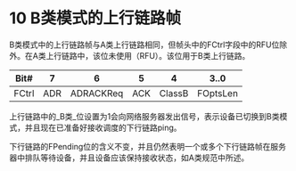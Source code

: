 # 10 B类模式的上行链路帧

B类模式中的上行链路帧与A类上行链路相同，但帧头中的FCtrl字段中的RFU位除外。在A类上行链路中，该位未使用（RFU）。该位用于B类上行链路。

| Bit\# | 7 | 6 | 5 | 4 | 3..0 |
| :---: | :---: | :---: | :---: | :---: | :---: |
| FCtrl | ADR | ADRACKReq | ACK | ClassB | FOptsLen |

上行链路中的_B类_位设置为1会向网络服务器发出信号，表示设备已切换到B类模式，并且现在已准备好接收调度的下行链路ping。

下行链路的FPending位的含义不变，并且仍然表明一个或多个下行链路帧在服务器中排队等待设备，并且设备应该保持接收状态，如A类规范中所述。

